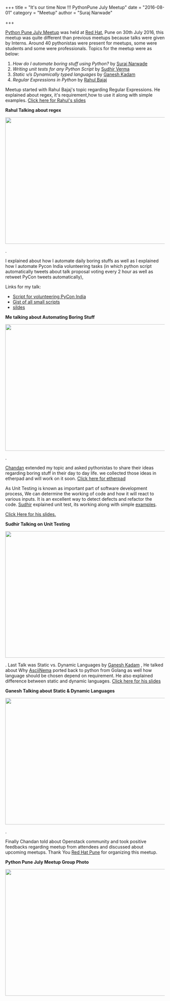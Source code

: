 +++
title = "It's our time Now !!! PythonPune July Meetup"
date = "2016-08-01"
category = "Meetup"
author = "Suraj Narwade"

+++

[Python Pune July Meetup](http://www.meetup.com/PythonPune/events/232609681/) was held at [Red Hat](https://www.redhat.com/en), Pune on 30th July 2016, this meetup was quite different than previous meetups because talks were given by Interns.
Around 40 pythonistas were present for meetups, some were students and some were professionals.
Topics for the meetup were as below:

1. *How do I automate boring stuff using Python?* by [Suraj Narwade](https://twitter.com/red_suraj)
2. *Writing unit tests for any Python Script* by [Sudhir Verma](https://www.facebook.com/sudhirvverma)
3. *Static v/s Dynamically typed languages* by [Ganesh Kadam](https://twitter.com/meganeshkadam)
4. *Regular Expressions in Python* by [Rahul Bajaj](https://www.facebook.com/rahul.bajaj.7568596?fref=ts)
   

Meetup started with Rahul Bajaj's topic regarding Regular Expressions.
He explained about regex, it's requirement,how to use it along with simple examples.
[Click here for Rahul's slides](https://rahulbajaj05.files.wordpress.com/2016/08/regular_expression_python_pune.pdf)

**Rahul Talking about regex**

<img src="/rahul.jpg" width="600" height="400" />

.

I explained about how I automate daily boring stuffs as well as I explained how I automate Pycon India volunteering tasks (in which python script automatically tweets about talk proposal voting every 2 hour as well as retweet PyCon tweets automatically),
   

Links  for my talk:

- [Script for volunteering PyCon India](https://github.com/surajnarwade/pycon-india-scripts)
- [Gist of all small scripts](https://gist.github.com/surajnarwade/)
- [sildes](https://docs.google.com/presentation/d/1DyM4B2blTCUkzsg9vGfSBQx_KUlVGTj_31v6JMt7KLk/edit?usp=sharing)
  

**Me talking about Automating Boring Stuff**

<img src="/suraj.jpg" width="600" height="400" />

.

[Chandan](https://twitter.com/ciypro) extended my topic and asked pythonistas to share their ideas regarding  boring stuff in their day to day life. we collected those ideas in etherpad and will work on it soon. [Click here for etherpad](https://etherpad.openstack.org/p/boring_scripts)

As Unit Testing is known as important part of software development process, We can determine the working of code and how it will react to various inputs. It is an excellent way to detect defects and refactor the code. [Sudhir](https://www.facebook.com/sudhirvvermaa) explained unit test, its working along with simple [examples](https://github.com/sudhirverma/unittest).

[Click Here for his slides.](https://docs.google.com/presentation/d/1A0Ccay1D2oHg5m3uxyDgiI27KgFyMrBaCj6uxSjV1-s/edit#slide=id.g16008e6350_0_47)

**Sudhir Talking on Unit Testing**

<img src="/sudhir.jpg" width="600" height="400" />

.
Last Talk was Static vs. Dynamic Languages by [Ganesh Kadam](https://twitter.com/meganeshkadam) , He talked about Why [AsciiNema](http://blog.asciinema.org/) ported back to python from Golang as well how language should be chosen depend on requirement. He also explained difference between static and dynamic languages. [Click here for his slides](https://docs.google.com/presentation/d/1Ier4vDqq3d9UAlyhJl5l-6dw4g_e-WH__xzhvqe0-bo/edit#slide=id.p)

**Ganesh Talking about Static & Dynamic Languages**

<img src="/ganesh.jpg" width="600" height="400" />

.

Finally Chandan told about Openstack community and took positive feedbacks regarding meetup from attendees and discussed about upcoming meetups. Thank You [Red Hat Pune](https://www.redhat.com/en) for organizing this meetup.

**Python Pune July Meetup Group Photo**

<img src="/pythonpune1.jpeg" width="600" height="400" />

